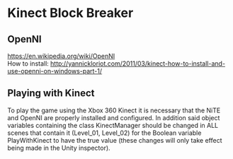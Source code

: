 # Kinect Block Breaker

## OpenNI
https://en.wikipedia.org/wiki/OpenNI <br>
How to install: http://yannickloriot.com/2011/03/kinect-how-to-install-and-use-openni-on-windows-part-1/

## Playing with Kinect
To play the game using the Xbox 360 Kinect it is necessary that the NiTE and OpenNI are properly installed and configured. In addition said object variables containing the class KinectManager should be changed in ALL scenes that contain it (Level_01, Level_02) for the Boolean variable PlayWithKinect to have the true value (these changes will only take effect being made in the Unity inspector).
